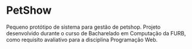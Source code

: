 # PetShow
Pequeno protótipo de sistema para gestão de petshop. Projeto desenvolvido durante o curso de Bacharelado em Computação da FURB, como requisito avaliativo para a disciplina Programação Web.
